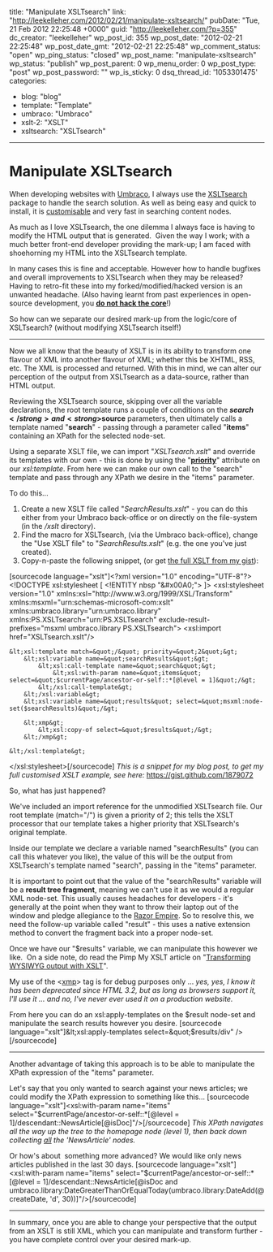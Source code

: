 title: "Manipulate XSLTsearch"
link: "http://leekelleher.com/2012/02/21/manipulate-xsltsearch/"
pubDate: "Tue, 21 Feb 2012 22:25:48 +0000"
guid: "http://leekelleher.com/?p=355"
dc_creator: "leekelleher"
wp_post_id: 355
wp_post_date: "2012-02-21 22:25:48"
wp_post_date_gmt: "2012-02-21 22:25:48"
wp_comment_status: "open"
wp_ping_status: "closed"
wp_post_name: "manipulate-xsltsearch"
wp_status: "publish"
wp_post_parent: 0
wp_menu_order: 0
wp_post_type: "post"
wp_post_password: ""
wp_is_sticky: 0
dsq_thread_id: '1053301475'
categories:
  - blog: "blog"
  - template: "Template"
  - umbraco: "Umbraco"
  - xslt-2: "XSLT"
  - xsltsearch: "XSLTsearch"

---

# Manipulate XSLTsearch

When developing websites with <a href="http://umbraco.codeplex.com">Umbraco</a>, I always use the <a href="http://our.umbraco.org/projects/website-utilities/xsltsearch">XSLTsearch</a> package to handle the search solution. As well as being easy and quick to install, it is <a href="http://blog.percipientstudios.com/2009/4/7/customizing-xsltsearch.aspx">customisable</a> and very fast in searching content nodes.

As much as I love XSLTsearch, the one dilemma I always face is having to modify the HTML output that is generated.  Given the way I work; with a much better front-end developer providing the mark-up; I am faced with shoehorning my HTML into the XSLTsearch template.

In many cases this is fine and acceptable. However how to handle bugfixes and overall improvements to XSLTsearch when they may be released? Having to retro-fit these into my forked/modified/hacked version is an unwanted headache. (Also having learnt from past experiences in open-source development, you <span style="text-decoration: underline;"><strong><a href="http://drupal.org/best-practices/do-not-hack-core">do not hack the core</a></strong></span>!)

So how can we separate our desired mark-up from the logic/core of XSLTsearch? (without modifying XSLTsearch itself!)

<hr />

Now we all know that the beauty of XSLT is in its ability to transform one flavour of XML into another flavour of XML; whether this be XHTML, RSS, etc. The XML is processed and returned. With this in mind, we can alter our perception of the output from XSLTsearch as a data-source, rather than HTML output.

Reviewing the XSLTsearch source, skipping over all the variable declarations, the root template runs a couple of conditions on the <strong>$search</strong> and <strong>$source</strong> parameters, then ultimately calls a template named "<strong>search</strong>" - passing through a parameter called "<strong>items</strong>" containing an XPath for the selected node-set.

Using a separate XSLT file, we can import "<em>XSLTsearch.xslt</em>" and override its templates with our own - this is done by using the "<strong><a href="http://www.edankert.com/transforms/xslt.template-priority.html">priority</a></strong>" attribute on our <em>xsl:template</em>. From here we can make our own call to the "search" template and pass through any XPath we desire in the "items" parameter.

To do this...
<ol>
	<li>Create a new XSLT file called "<em>SearchResults.xslt</em>" - you can do this either from your Umbraco back-office or on directly on the file-system (in the <em>/xslt</em> directory).</li>
	<li>Find the macro for XSLTsearch, (via the Umbraco back-office), change the "Use XSLT file" to "<em>SearchResults.xslt</em>" (e.g. the one you've just created).</li>
	<li>Copy-n-paste the following snippet, (or get <a href="https://gist.github.com/1879072">the full XSLT from my gist</a>):</li>
</ol>
[sourcecode language="xslt"]&lt;?xml version=&quot;1.0&quot; encoding=&quot;UTF-8&quot;?&gt;
&lt;!DOCTYPE xsl:stylesheet [
	&lt;!ENTITY nbsp &quot;&amp;#x00A0;&quot;&gt;
]&gt;
&lt;xsl:stylesheet
	version=&quot;1.0&quot;
	xmlns:xsl=&quot;http://www.w3.org/1999/XSL/Transform&quot;
	xmlns:msxml=&quot;urn:schemas-microsoft-com:xslt&quot;
	xmlns:umbraco.library=&quot;urn:umbraco.library&quot;
	xmlns:PS.XSLTsearch=&quot;urn:PS.XSLTsearch&quot;
	exclude-result-prefixes=&quot;msxml umbraco.library PS.XSLTsearch&quot;&gt;
	&lt;xsl:import href=&quot;XSLTsearch.xslt&quot;/&gt;

	&lt;xsl:template match=&quot;/&quot; priority=&quot;2&quot;&gt;
		&lt;xsl:variable name=&quot;searchResults&quot;&gt;
			&lt;xsl:call-template name=&quot;search&quot;&gt;
				&lt;xsl:with-param name=&quot;items&quot; select=&quot;$currentPage/ancestor-or-self::*[@level = 1]&quot;/&gt;
			&lt;/xsl:call-template&gt;
		&lt;/xsl:variable&gt;
		&lt;xsl:variable name=&quot;results&quot; select=&quot;msxml:node-set($searchResults)&quot;/&gt;

		&lt;xmp&gt;
			&lt;xsl:copy-of select=&quot;$results&quot;/&gt;
		&lt;/xmp&gt;

	&lt;/xsl:template&gt;

&lt;/xsl:stylesheet&gt;[/sourcecode]
<em>This is a snippet for my blog post, to get my full customised XSLT example, see here:</em> <a href="https://gist.github.com/1879072">https://gist.github.com/1879072</a>

So, what has just happened?

We've included an import reference for the unmodified XSLTsearch file. Our root template (match="/") is given a priority of 2; this tells the XSLT processor that our template takes a higher priority that XSLTsearch's original template.

Inside our template we declare a variable named "searchResults" (you can call this whatever you like), the value of this will be the output from XSLTsearch's template named "search", passing in the "items" parameter.

It is important to point out that the value of the "searchResults" variable will be a <strong>result tree fragment</strong>, meaning we can't use it as we would a regular XML node-set. This usually causes headaches for developers - it's generally at the point when they want to throw their laptop out of the window and pledge allegiance to the <a href="http://razorempire.com/">Razor Empire</a>. So to resolve this, we need the follow-up variable called "result" - this uses a native extension method to convert the fragment back into a proper node-set.

Once we have our "$results" variable, we can manipulate this however we like.  On a side note, do read the Pimp My XSLT article on "<a href="http://pimpmyxslt.com/articles/wysiwyg/">Transforming WYSIWYG output with XSLT</a>".

My use of the &lt;<a href="http://www.w3.org/TR/REC-html32#xmp">xmp</a>&gt; tag is for debug purposes only ... <em>yes, yes, I know it has been deprecated since HTML 3.2, but as long as browsers support it, I'll use it ... and no, I've never ever used it on a production website.</em>

From here you can do an xsl:apply-templates on the $result node-set and manipulate the search results however you desire.
[sourcecode language="xslt"]&lt;xsl:apply-templates select=&quot;$results/div&quot; /&gt;[/sourcecode]

<hr />

Another advantage of taking this approach is to be able to manipulate the XPath expression of the "items" parameter.

Let's say that you only wanted to search against your news articles; we could modify the XPath expression to something like this...
[sourcecode language="xslt"]&lt;xsl:with-param name=&quot;items&quot; select=&quot;$currentPage/ancestor-or-self::*[@level = 1]/descendant::NewsArticle[@isDoc]&quot;/&gt;[/sourcecode]
<em>This XPath navigates all the way up the tree to the homepage node (level 1), then back down collecting <span style="text-decoration: underline;">all</span> the 'NewsArticle' nodes.</em>

Or how's about  something more advanced? We would like only news articles published in the last 30 days.
[sourcecode language="xslt"]&lt;xsl:with-param name=&quot;items&quot; select=&quot;$currentPage/ancestor-or-self::*[@level = 1]/descendant::NewsArticle[@isDoc and umbraco.library:DateGreaterThanOrEqualToday(umbraco.library:DateAdd(@createDate, 'd', 30))]&quot;/&gt;[/sourcecode]

<hr />

In summary, once you are able to change your perspective that the output from an XSLT is still XML, which you can manipulate and transform further - you have complete control over your desired mark-up.